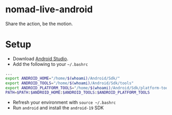 # nomad-live-android

Share the action, be the motion.

# Setup

- Download [Android Studio](http://developer.android.com/sdk/index.html).
- Add the following to your `~/.bashrc`

```bash
...
export ANDROID_HOME="/home/$(whoami)/Android/Sdk/"
export ANDROID_TOOLS="/home/$(whoami)/Android/Sdk/tools"
export ANDROID_PLATFORM_TOOLS="/home/$(whoami)/Android/Sdk/platform-tools"
PATH=$PATH:$ANDROID_HOME:$ANDROID_TOOLS:$ANDROID_PLATFORM_TOOLS
```
- Refresh your environment with `source ~/.bashrc`
- Run `android` and install the `android-19` SDK
